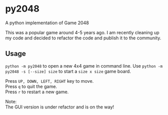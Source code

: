 # py2048
A python implementation of Game 2048

This was a popular game around 4-5 years ago. I am recently cleaning up
my code and decided to refactor the code and publish it to the community.

## Usage

`python -m py2048` to open a new 4x4 game in command line.
Use `python -m py2048 -s [--size] size` to start a `size x size` game board.

Press `UP, DOWN, LEFT, RIGHT` key to move.  
Press `q` to quit the game.  
Press `r` to restart a new game.

Note:  
The GUI version is under refactor and is on the way!